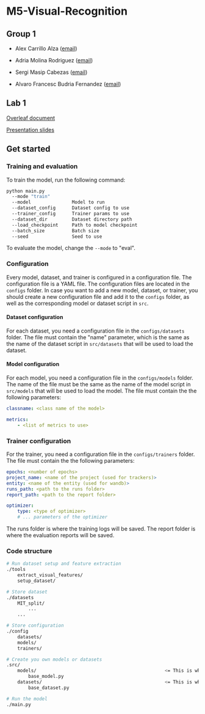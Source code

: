 # M5-Visual-Recognition


## Group 1

- Alex Carrillo Alza ([email](mailto:21alexth@gmail.com))

- Adria Molina Rodriguez ([email](mailto:amolina@cvc.uab.cat))

- Sergi Masip Cabezas ([email](mailto:sergi.masip@autonoma.cat))

- Alvaro Francesc Budria Fernandez ([email](mailto:alvaro.francesc.budria@estudiantat.upc.edu))


## Lab 1

[Overleaf document](https://www.overleaf.com/read/krjjggkdhpsb)

[Presentation slides](https://docs.google.com/presentation/d/1N0aDFoihjSk5I_r0FaBP8MKEkNiQIScsjYzAy7u0WtA/edit?usp=sharing)


## Get started 

### Training and evaluation

To train the model, run the following command:

```sh
python main.py
  --mode "train"
  --model               Model to run
  --dataset_config      Dataset config to use
  --trainer_config      Trainer params to use
  --dataset_dir         Dataset directory path
  --load_checkpoint     Path to model checkpoint
  --batch_size          Batch size
  --seed                Seed to use
```

To evaluate the model, change the ```--mode``` to "eval".


### Configuration

Every model, dataset, and trainer is configured in a configuration file. The configuration file is a YAML file. The configuration files are located in the ```configs``` folder. In case you want to add a new model, dataset, or trainer, you should create a new configuration file and add it to the ```configs``` folder, as well as the corresponding model or dataset script in ```src```.

#### Dataset configuration
For each dataset, you need a configuration file in the ```configs/datasets``` folder. The file must contain the "name" parameter, which is the same as the name of the dataset script in ```src/datasets``` that will be used to load the dataset.

#### Model configuration
For each model, you need a configuration file in the ```configs/models``` folder. The name of the file must be the same as the name of the model script in ```src/models``` that will be used to load the model. The file must contain the the following parameters:
``` YAML
classname: <class name of the model>

metrics:
    - <list of metrics to use>
```

### Trainer configuration
For the trainer, you need a configuration file in the ```configs/trainers``` folder. The file must contain the the following parameters:

``` YAML
epochs: <number of epochs>
project_name: <name of the project (used for trackers)>
entity: <name of the entity (used for wandb)>
runs_path: <path to the runs folder>
report_path: <path to the report folder>

optimizer:
    type: <type of optimizer>
    # ... parameters of the optimizer
```

The runs folder is where the training logs will be saved. The report folder is where the evaluation reports will be saved.


### Code structure

```sh
# Run dataset setup and feature extraction
./tools
    extract_visual_features/
    setup_dataset/

# Store dataset
./datasets
    MIT_split/
        ...
    ...

# Store configuration
./config
    datasets/
    models/
    trainers/

# Create you own models or datasets
.src/
    models/                                               <= This is where you should add your own models. They should inherit from the BaseModel class. 
        base_model.py
    datasets/                                             <= This is where you should add your own datasets. They must inherit from the ```BaseDataset``` class.
        base_dataset.py

# Run the model
./main.py
```